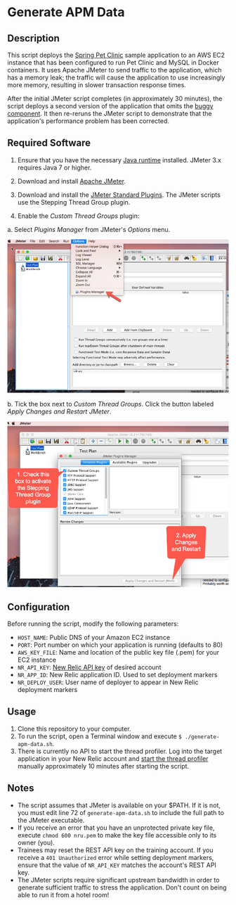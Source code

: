 # Generate APM Data

## Description

This script deploys the [Spring Pet Clinic](https://github.com/NewRelicUniversity/spring-petclinic) sample application to an AWS EC2 instance that has been configured to run Pet Clinic and MySQL in Docker containers. It uses Apache JMeter to send traffic to the application, which has a memory leak; the traffic will cause the application to use increasingly more memory, resulting in slower transaction response times.

After the initial JMeter script completes (in approximately 30 minutes), the script deploys a second version of the application that omits the [buggy component](https://github.com/dandelion/dandelion-datatables). It then re-reruns the JMeter script to demonstrate that the application's performance problem has been corrected.

## Required Software

1. Ensure that you have the necessary [Java runtime](http://www.java.com/en/download/mac_download.jsp) installed. JMeter 3.x requires Java 7 or higher.

2. Download and install [Apache JMeter](http://jmeter.apache.org/download_jmeter.cgi).

3. Download and install the [JMeter Standard Plugins](http://jmeter-plugins.org/downloads/all/). The JMeter scripts use the Stepping Thread Group plugin.

4. Enable the _Custom Thread Groups_ plugin: 

  a. Select _Plugins Manager_ from JMeter's _Options_ menu. 
  
  ![JMeter Plugins Manager](screenshots/jmeter-plugins-manager.png?raw=true)
  
  b. Tick the box next to _Custom Thread Groups_. Click the button labeled _Apply Changes and Restart JMeter_.
  
  ![JMeter Activate Plugin](screenshots/jmeter-activate-plugin.png?raw=true)

## Configuration

Before running the script, modify the following parameters:

- `HOST_NAME`: Public DNS of your Amazon EC2 instance
- `PORT`: Port number on which your application is running (defaults to 80)
- `AWS_KEY_FILE`: Name and location of the public key file (.pem) for your EC2 instance
- `NR_API_KEY`: [New Relic API key](https://docs.newrelic.com/docs/apis/getting-started/intro-apis/access-rest-api-keys) of desired account
- `NR_APP_ID`: New Relic application ID. Used to set deployment markers
- `NR_DEPLOY_USER`: User name of deployer to appear in New Relic deployment markers

## Usage

1. Clone this repository to your computer.
2. To run the script, open a Terminal window and execute `$ ./generate-apm-data.sh`.
3. There is currently no API to start the thread profiler. Log into the target application in your New Relic account and [start the thread profiler](https://docs.newrelic.com/docs/apm/applications-menu/events/thread-profiler-tool) manually approximately 10 minutes after starting the script.

## Notes

- The script assumes that JMeter is available on your $PATH. If it is not, you must edit line 72 of `generate-apm-data.sh` to include the full path to the JMeter executable.
- If you receive an error that you have an unprotected private key file, execute `chmod 600 nru.pem` to make the key file accessible only to its owner (you).
- Trainees may reset the REST API key on the training account. If you receive a `401 Unauthorized` error while setting deployment markers, ensure that the value of `NR_API_KEY` matches the account's REST API key.
- The JMeter scripts require significant upstream bandwidth in order to generate sufficient traffic to stress the application. Don't count on being able to run it from a hotel room!